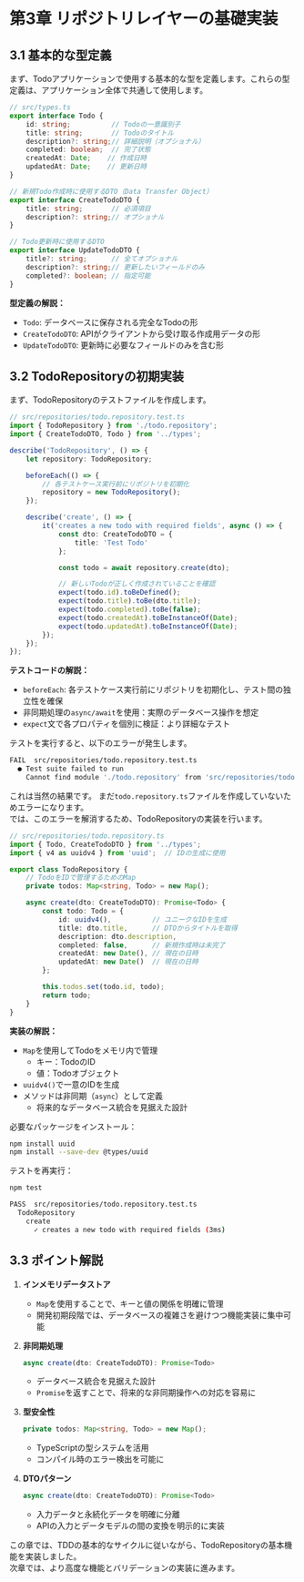 # 第3章 リポジトリレイヤーの基礎実装

## 3.1 基本的な型定義

まず、Todoアプリケーションで使用する基本的な型を定義します。これらの型定義は、アプリケーション全体で共通して使用します。

```typescript
// src/types.ts
export interface Todo {
    id: string;          // Todoの一意識別子
    title: string;       // Todoのタイトル
    description?: string;// 詳細説明（オプショナル）
    completed: boolean;  // 完了状態
    createdAt: Date;    // 作成日時
    updatedAt: Date;    // 更新日時
}

// 新規Todo作成時に使用するDTO（Data Transfer Object）
export interface CreateTodoDTO {
    title: string;       // 必須項目
    description?: string;// オプショナル
}

// Todo更新時に使用するDTO
export interface UpdateTodoDTO {
    title?: string;      // 全てオプショナル
    description?: string;// 更新したいフィールドのみ
    completed?: boolean; // 指定可能
}
```

**型定義の解説：**
- `Todo`: データベースに保存される完全なTodoの形
- `CreateTodoDTO`: APIがクライアントから受け取る作成用データの形
- `UpdateTodoDTO`: 更新時に必要なフィールドのみを含む形

## 3.2 TodoRepositoryの初期実装

まず、TodoRepositoryのテストファイルを作成します。

```typescript
// src/repositories/todo.repository.test.ts
import { TodoRepository } from './todo.repository';
import { CreateTodoDTO, Todo } from '../types';

describe('TodoRepository', () => {
    let repository: TodoRepository;

    beforeEach(() => {
        // 各テストケース実行前にリポジトリを初期化
        repository = new TodoRepository();
    });

    describe('create', () => {
        it('creates a new todo with required fields', async () => {
            const dto: CreateTodoDTO = {
                title: 'Test Todo'
            };

            const todo = await repository.create(dto);

            // 新しいTodoが正しく作成されていることを確認
            expect(todo.id).toBeDefined();
            expect(todo.title).toBe(dto.title);
            expect(todo.completed).toBe(false);
            expect(todo.createdAt).toBeInstanceOf(Date);
            expect(todo.updatedAt).toBeInstanceOf(Date);
        });
    });
});
```

**テストコードの解説：**
- `beforeEach`: 各テストケース実行前にリポジトリを初期化し、テスト間の独立性を確保
- 非同期処理の`async/await`を使用：実際のデータベース操作を想定
- `expect`文で各プロパティを個別に検証：より詳細なテスト

テストを実行すると、以下のエラーが発生します。

```bash
FAIL  src/repositories/todo.repository.test.ts
  ● Test suite failed to run
    Cannot find module './todo.repository' from 'src/repositories/todo.repository.test.ts'
```
これは当然の結果です。
まだ`todo.repository.ts`ファイルを作成していないためエラーになります。  
では、このエラーを解消するため、TodoRepositoryの実装を行います。

```typescript
// src/repositories/todo.repository.ts
import { Todo, CreateTodoDTO } from '../types';
import { v4 as uuidv4 } from 'uuid';  // IDの生成に使用

export class TodoRepository {
    // TodoをIDで管理するためのMap
    private todos: Map<string, Todo> = new Map();

    async create(dto: CreateTodoDTO): Promise<Todo> {
        const todo: Todo = {
            id: uuidv4(),          // ユニークなIDを生成
            title: dto.title,      // DTOからタイトルを取得
            description: dto.description,
            completed: false,      // 新規作成時は未完了
            createdAt: new Date(), // 現在の日時
            updatedAt: new Date()  // 現在の日時
        };

        this.todos.set(todo.id, todo);
        return todo;
    }
}
```

**実装の解説：**
- `Map`を使用してTodoをメモリ内で管理
  - キー：TodoのID
  - 値：Todoオブジェクト
- `uuidv4()`で一意のIDを生成
- メソッドは非同期（`async`）として定義
  - 将来的なデータベース統合を見据えた設計

必要なパッケージをインストール：

```bash
npm install uuid
npm install --save-dev @types/uuid
```

テストを再実行：

```bash
npm test

PASS  src/repositories/todo.repository.test.ts
  TodoRepository
    create
      ✓ creates a new todo with required fields (3ms)
```

## 3.3 ポイント解説

1. **インメモリデータストア**
   - `Map`を使用することで、キーと値の関係を明確に管理
   - 開発初期段階では、データベースの複雑さを避けつつ機能実装に集中可能

2. **非同期処理**
   ```typescript
   async create(dto: CreateTodoDTO): Promise<Todo>
   ```
   - データベース統合を見据えた設計
   - `Promise`を返すことで、将来的な非同期操作への対応を容易に

3. **型安全性**
   ```typescript
   private todos: Map<string, Todo> = new Map();
   ```
   - TypeScriptの型システムを活用
   - コンパイル時のエラー検出を可能に

4. **DTOパターン**
   ```typescript
   async create(dto: CreateTodoDTO): Promise<Todo>
   ```
   - 入力データと永続化データを明確に分離
   - APIの入力とデータモデルの間の変換を明示的に実装

この章では、TDDの基本的なサイクルに従いながら、TodoRepositoryの基本機能を実装しました。  
次章では、より高度な機能とバリデーションの実装に進みます。
